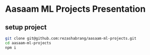 # Aasaam ML Projects Presentation

## setup project 
```bash
git clone git@github.com:rezashabrang/aasaam-ml-projects.git
cd aasaam-ml-projects
npm i
```